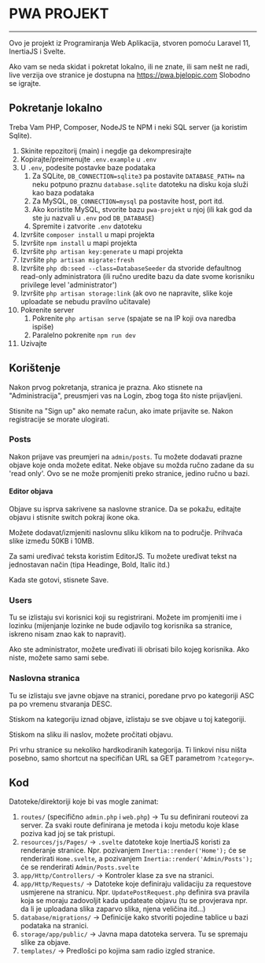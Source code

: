 # PWA PROJEKT
---
Ovo je projekt iz Programiranja Web Aplikacija, stvoren pomoću Laravel 11, InertiaJS i Svelte.

Ako vam se neda skidat i pokretat lokalno, ili ne znate, ili sam nešt ne radi, live verzija ove stranice je dostupna na https://pwa.bjelopic.com Slobodno se igrajte.

## Pokretanje lokalno
Treba Vam PHP, Composer, NodeJS te NPM i neki SQL server (ja koristim Sqlite).

1. Skinite repozitorij (main) i negdje ga dekompresirajte
2. Kopirajte/preimenujte `.env.example` u `.env`
3. U `.env`, podesite postavke baze podataka
	1. Za SQLite, `DB_CONNECTION=sqlite3` pa postavite `DATABASE_PATH=` na neku potpuno praznu `database.sqlite` datoteku  na disku koja služi kao baza podataka
	2. Za MySQL, `DB_CONNECTION=mysql` pa postavite host, port itd.
	3. Ako koristite MySQL, stvorite bazu `pwa-projekt` u njoj (ili kak god da ste ju nazvali u `.env` pod `DB_DATABASE`)
	3. Spremite i zatvorite `.env` datoteku
3. Izvršite `composer install` u mapi projekta
4. Izvršite `npm install` u mapi projekta
5. Izvršite `php artisan key:generate` u mapi projekta
6. Izvršite `php artisan migrate:fresh`
7. Izvršite `php db:seed --class=DatabaseSeeder` da stvoride defaultnog read-only administratora (ili ručno uredite bazu da date svome korisniku privilege level 'administrator')
8. Izvršite `php artisan storage:link` (ak ovo ne napravite, slike koje uploadate se nebudu pravilno učitavale)
9. Pokrenite server
	1. Pokrenite `php artisan serve` (spajate se na IP koji ova naredba ispiše)
	2. Paralelno pokrenite `npm run dev`
10. Uzivajte

## Korištenje
Nakon prvog pokretanja, stranica je prazna. Ako stisnete na "Administracija", preusmjeri vas na Login, zbog toga što niste prijavljeni.

Stisnite na "Sign up" ako nemate račun, ako imate prijavite se. Nakon registracije se morate ulogirati.

### Posts
Nakon prijave vas preumjeri na `admin/posts`. Tu možete dodavati prazne objave koje onda možete editat. Neke objave su možda ručno zadane da su 'read only'. Ovo se ne može promjeniti preko stranice, jedino ručno u bazi.

#### Editor objava
Objave su isprva sakrivene sa naslovne stranice. Da se pokažu, editajte objavu i stisnite switch pokraj ikone oka.

Možete dodavat/izmjeniti naslovnu sliku klikom na to područje. Prihvaća slike između 50KB i 10MB.

Za sami uređivać teksta koristim EditorJS. Tu možete uređivat tekst na jednostavan način (tipa Headinge, Bold, Italic itd.)

Kada ste gotovi, stisnete Save.

### Users
Tu se izlistaju svi korisnici koji su registrirani. Možete im promjeniti ime i lozinku (mijenjanje lozinke ne bude odjavilo tog korisnika sa stranice, iskreno nisam znao kak to napravit).

Ako ste administrator, možete uređivati ili obrisati bilo kojeg korisnika. Ako niste, možete samo sami sebe.

### Naslovna stranica
Tu se izlistaju sve javne objave na stranici, poredane prvo po kategoriji ASC pa po vremenu stvaranja DESC.

Stiskom na kategoriju iznad objave, izlistaju se sve objave u toj kategoriji.

Stiskom na sliku ili naslov, možete pročitati objavu.

Pri vrhu stranice su nekoliko hardkodiranih kategorija. Ti linkovi nisu ništa posebno, samo shortcut na specifičan URL sa GET parametrom `?category=`.

## Kod
Datoteke/direktoriji koje bi vas mogle zanimat:

1. `routes/` (specifično `admin.php` i `web.php`) -> Tu su definirani routeovi za server. Za svaki route definirana je metoda i koju metodu koje klase poziva kad joj se tak pristupi.
2. `resources/js/Pages/` -> `.svelte` datoteke koje InertiaJS koristi za renderanje stranice. Npr. pozivanjem `Inertia::render('Home');` će se renderirati `Home.svelte`, a pozivanjem `Inertia::render('Admin/Posts');` će se renderirati `Admin/Posts.svelte`
3. `app/Http/Controllers/` -> Kontroler klase za sve na stranici.
4. `app/Http/Requests/` -> Datoteke koje definiraju validaciju za requestove usmjerene na stranicu. Npr. `UpdatePostRequest.php` definira sva pravila koja se moraju zadovoljit kada updateate objavu (tu se provjerava npr. da li je uploadana slika zaparvo slika, njena veličina itd...)
4. `database/migrations/` -> Definicije kako stvoriti pojedine tablice u bazi podataka na stranici.
5. `storage/app/public/` -> Javna mapa datoteka servera. Tu se spremaju slike za objave.
6. `templates/` -> Predlošci po kojima sam radio izgled stranice.
